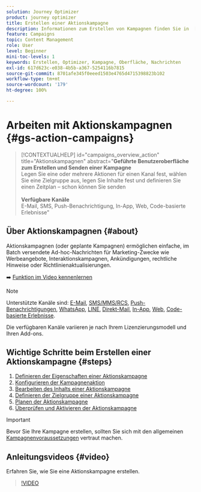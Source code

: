 ```yaml
---
solution: Journey Optimizer
product: journey optimizer
title: Erstellen einer Aktionskampagne
description: Informationen zum Erstellen von Kampagnen finden Sie in  [!DNL Journey Optimizer].
feature: Campaigns
topic: Content Management
role: User
level: Beginner
mini-toc-levels: 1
keywords: Erstellen, Optimizer, Kampagne, Oberfläche, Nachrichten
exl-id: 617d623c-e038-4b5b-a367-5254116b7815
source-git-commit: 8701afe345f0eeed1503e4765d4715398823b102
workflow-type: tm+mt
source-wordcount: '179'
ht-degree: 100%

---
```



# Arbeiten mit Aktionskampagnen {#gs-action-campaigns}

>[!CONTEXTUALHELP]
>id="campaigns_overview_action"
>title="Aktionskampagnen"
>abstract="**Geführte Benutzeroberfläche zum Erstellen und Senden einer Kampagne**<br/> Legen Sie eine oder mehrere Aktionen für einen Kanal fest, wählen Sie eine Zielgruppe aus, legen Sie Inhalte fest und definieren Sie einen Zeitplan – schon können Sie senden <br/><br/>**Verfügbare Kanäle**<br/> E-Mail, SMS, Push-Benachrichtigung, In-App, Web, Code-basierte Erlebnisse"

## Über Aktionskampagnen {#about}

Aktionskampagnen (oder geplante Kampagnen) ermöglichen einfache, im Batch versendete Ad-hoc-Nachrichten für Marketing-Zwecke wie Werbeangebote, Interaktionskampagnen, Ankündigungen, rechtliche Hinweise oder Richtlinienaktualisierungen.

➡️ [Funktion im Video kennenlernen](#video)


>[!NOTE]
>
>Unterstützte Kanäle sind: [E-Mail](../email/get-started-email.md), [SMS/MMS/RCS](../sms/get-started-sms.md), [Push-Benachrichtigungen](../push/get-started-push.md), [WhatsApp](../whatsapp/get-started-whatsapp.md), [LINE](../line/get-started-line.md), [Direkt-Mail](../direct-mail/get-started-direct-mail.md), [In-App](../in-app/get-started-in-app.md), [Web](../web/get-started-web.md), [Code-basierte Erlebnisse](../code-based/get-started-code-based.md).
>
>Die verfügbaren Kanäle variieren je nach Ihrem Lizenzierungsmodell und Ihren Add-ons.

## Wichtige Schritte beim Erstellen einer Aktionskampagne {#steps}

1. [Definieren der Eigenschaften einer Aktionskampagne](campaign-properties.md)
1. [Konfigurieren der Kampagnenaktion](campaign-action.md)
1. [Bearbeiten des Inhalts einer Aktionskampagne](campaign-content.md)
1. [Definieren der Zielgruppe einer Aktionskampagne](campaign-audience.md)
1. [Planen der Aktionskampagne](campaign-schedule.md)
1. [Überprüfen und Aktivieren der Aktionskampagne](review-activate-campaign.md)

>[!IMPORTANT]
>
>Bevor Sie Ihre Kampagne erstellen, sollten Sie sich mit den allgemeinen [Kampagnenvoraussetzungen](../campaigns/get-started-with-campaigns.md#prerequisites) vertraut machen.

## Anleitungsvideos {#video}

Erfahren Sie, wie Sie eine Aktionskampagne erstellen.

>[!VIDEO](https://video.tv.adobe.com/v/346680?quality=12)
